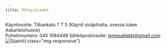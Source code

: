 ```yaml
---
title: Yhteystiedot
---
```


Käyntiosoite: Tilkankatu 7 T 5 (Käynti sisäpihalta, ovessa lukee Askarteluhuone)  
Puhelinnumero: 045 1084448
Sähköpostiosoite: lemepaliekki@gmail.com
![Sijainti](/assets/location.png){:class="img-responsive"}